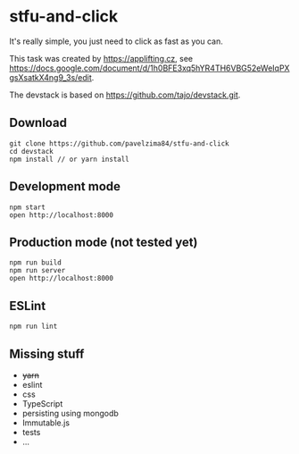 # stfu-and-click

It's really simple, you just need to click as fast as you can.

This task was created by https://applifting.cz, see
https://docs.google.com/document/d/1h0BFE3xq5hYR4TH6VBG52eWeIqPXgsXsatkX4ng9_3s/edit.

The devstack is based on https://github.com/tajo/devstack.git.

## Download

```shell
git clone https://github.com/pavelzima84/stfu-and-click
cd devstack
npm install // or yarn install
```

## Development mode

```shell
npm start
open http://localhost:8000
```

## Production mode (not tested yet)

```shell
npm run build
npm run server
open http://localhost:8000
```

## ESLint

```shell
npm run lint
```

## Missing stuff
 - ~~yarn~~
 - eslint
 - css
 - TypeScript
 - persisting using mongodb
 - Immutable.js
 - tests
 - ...
